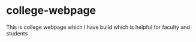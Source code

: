 # college-webpage
This is college webpage which i have build which is helpful for faculty and students
